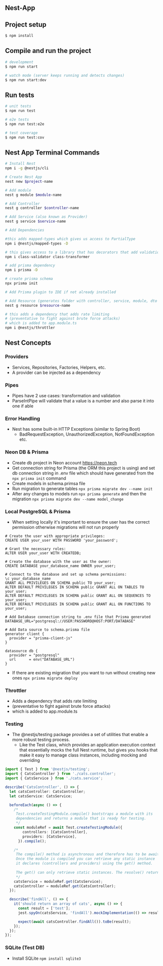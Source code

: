 ## Nest-App

## Project setup

```bash
$ npm install
```

## Compile and run the project

```bash
# development
$ npm run start

# watch mode (server keeps running and detects changes)
$ npm run start:dev
```

## Run tests

```bash
# unit tests
$ npm run test

# e2e tests
$ npm run test:e2e

# test coverage
$ npm run test:cov
```

## Nest App Terminal Commands

```bash
# Install Nest
npm i -g @nestjs/cli  

# Create Nest App
nest new $project-name 

# Add module
nest g module $module-name

# Add Controller
nest g controller $controller-name

# Add Service (also known as Provider)
nest g service $service-name

# Add Dependencies

#this adds mapped-types which gives us access to PartialType
npm i @nestjs/mapped-types -D

# this gives access to a library that has decorators that add validation to our dtos
npm i class-validator class-transformer

# add prisma dependency
npm i prisma -D

# create prisma schema
npx prisma init

# Add Prisma plugin to IDE if not already installed

# Add Resource (generates folder with controller, service, module, dto and entities all at once)
nest g resource $resource-name

# this adds a dependency that adds rate limiting 
# (preventative to fight against brute force attacks)
# which is added to app.module.ts
npm i @nestjs/throttler

```

## Nest Concepts

### Providers

- Services, Repositories, Factories, Helpers, etc.
- A provider can be injected as a dependency

### Pipes

- Pipes have 2 use cases: transformation and validation
- ParseIntPipe will validate that a value is a number and also parse it into one if able

### Error Handling

- Nest has some built-in HTTP Exceptions (similar to Spring Boot)
    - BadRequestException, UnauthorizedException, NotFoundException etc.

### Neon DB & Prisma

- Create db project in Neon account https://neon.tech
- Get connection string for Prisma (the ORM this project is using) and set db connection string in .env file which
  should have generated from the `npx prisma init` command
- Create models in schema.primsa file
- Run migration to generate tables `npx prisma migrate dev --name init`
- After any changes to models run `npx prisma generate` and then the migration
  `npx prisma migrate dev --name model_change`

### Local PostgreSQL & Prisma

- When setting locally it's important to ensure the user has 
  the correct permission otherwise migrations will not run
  properly

```psql
# Create the user with appropriate privileges:
CREATE USER your_user WITH PASSWORD 'your_password';

# Grant the necessary roles:
ALTER USER your_user WITH CREATEDB;

# Create the database with the user as the owner:
CREATE DATABASE your_database_name OWNER your_user;

# Connect to the database and set up schema permissions:
\c your_database_name
GRANT ALL PRIVILEGES ON SCHEMA public TO your_user;
ALTER DEFAULT PRIVILEGES IN SCHEMA public GRANT ALL ON TABLES TO your_user;
ALTER DEFAULT PRIVILEGES IN SCHEMA public GRANT ALL ON SEQUENCES TO your_user;
ALTER DEFAULT PRIVILEGES IN SCHEMA public GRANT ALL ON FUNCTIONS TO your_user;

# Add Database connection string to .env file that Prisma generated
DATABASE_URL="postgresql://USER:PASSWORD@HOST:PORT/DATABASE"

# Add Data source to schema.prisma file
generator client {
  provider = "prisma-client-js"
}

datasource db {
  provider = "postgresql"
  url      = env("DATABASE_URL")
}

```

- If there are existing migration that you want to run without creating new ones
`npx prisma migrate deploy`

### Throttler

- Adds a dependency that adds rate limiting
- (preventative to fight against brute force attacks)
- which is added to app.module.ts

### Testing
- The @nestjs/testing package provides a set of utilities that enable a more robust testing process. 
  - Like the Test class, which provides an application execution context that essentially mocks the full Nest runtime, but gives you hooks that make it easy to manage class instances, including mocking and overriding
```ts
import { Test } from '@nestjs/testing';
import { CatsController } from './cats.controller';
import { CatsService } from './cats.service';

describe('CatsController', () => {
  let catsController: CatsController;
  let catsService: CatsService;

  beforeEach(async () => {
    /*
     Test.createTestingModule.compile() bootstraps a module with its 
     dependencies and returns a module that is ready for testing.
     */
    const moduleRef = await Test.createTestingModule({
        controllers: [CatsController],
        providers: [CatsService],
      }).compile();

    /*
     The compile() method is asynchronous and therefore has to be awaited. 
     Once the module is compiled you can retrieve any static instance 
     it declares (controllers and providers) using the get() method.
     
     The get() can only retrieve static instances. The resolve() returns a unique instance of the provider
     */
    catsService = moduleRef.get(CatsService);
    catsController = moduleRef.get(CatsController);
  });

  describe('findAll', () => {
    it('should return an array of cats', async () => {
      const result = ['test'];
      jest.spyOn(catsService, 'findAll').mockImplementation(() => result);

      expect(await catsController.findAll()).toBe(result);
    });
  });
});
```

### SQLite (Test DB)
- Install SQLite `npm install sqlite3`